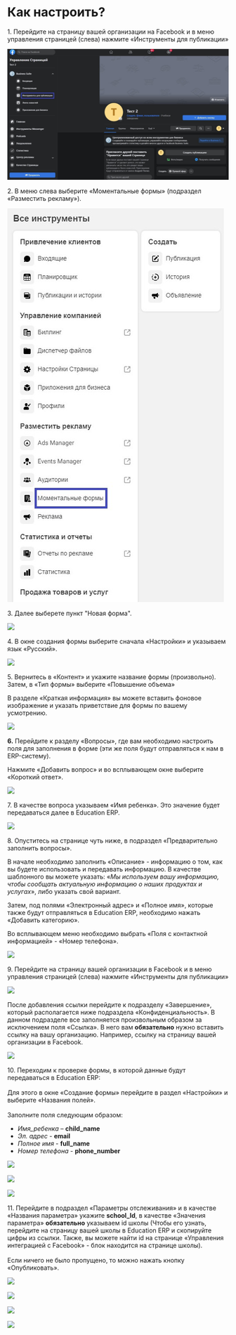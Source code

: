 # Как настроить?

1\. Перейдите на страницу вашей организации на Facebook и в меню управления страницей (слева) нажмите «Инструменты для публикации»

![](../../.gitbook/assets/1.jpg)

2\. В меню слева выберите «Моментальные формы» (подраздел «Разместить рекламу»).&#x20;

![](../../.gitbook/assets/2.jpg)

3\. Далее выберете пункт "Новая форма".

![](../../.gitbook/assets/Screenshot\_2.jpg)

4\. В окне создания формы выберите сначала «Настройки» и указываем язык «Русский».

![](../../.gitbook/assets/Screenshot\_3.jpg)

5\. Вернитесь в «Контент» и укажите название формы (произвольно). Затем, в «Тип формы» выберите «Повышение объема»

В разделе «Краткая информация» вы можете вставить фоновое изображение и указать приветствие для формы по вашему усмотрению.

![](../../.gitbook/assets/Screenshot\_4.jpg)

**6.** Перейдите к разделу «Вопросы», где вам необходимо настроить поля для заполнения в форме (эти же поля будут отправляться к нам в ERP-систему).

Нажмите «Добавить вопрос» и во всплывающем окне выберите «Короткий ответ».

![](../../.gitbook/assets/Screenshot\_5.jpg)

7\. В качестве вопроса указываем «Имя ребенка». Это значение будет передаваться далее в Education ERP.

![](../../.gitbook/assets/Screenshot\_6.jpg)

8\. Опуститесь на странице чуть ниже, в подраздел «Предварительно заполнить вопросы».

В начале необходимо заполнить «Описание» - информацию о том, как вы будете использовать и передавать информацию. В качестве шаблонного вы можете указать: «_Мы используем вашу информацию, чтобы сообщать актуальную информацию о наших продуктах и услугах_», либо указать свой вариант.

Затем, под полями «Электронный адрес» и «Полное имя», которые также будут отправляться в Education ERP, необходимо нажать «Добавить категорию».

Во всплывающем меню необходимо выбрать «Поля с контактной информацией» - «Номер телефона».

![](../../.gitbook/assets/Screenshot\_7.jpg)

9\. Перейдите на страницу вашей организации в Facebook и в меню управления страницей (слева) нажмите «Инструменты для публикации»

![](../../.gitbook/assets/Screenshot\_8.jpg)

После добавления ссылки перейдите к подразделу «Завершение», который располагается ниже подраздела «Конфиденциальность». В данном подразделе все заполняется произвольным образом за исключением поля «Ссылка». В него вам **обязательно** нужно вставить ссылку на вашу организацию. Например, ссылку на страницу вашей организации в Facebook.

![](<../../.gitbook/assets/Screenshot\_9 (1).jpg>)

10\. Переходим к проверке формы, в которой данные будут передаваться в Education ERP:\
\
Для этого в окне «Создание формы» перейдите в раздел «Настройки» и выберите «Названия полей».\
\
Заполните поля следующим образом:

* _Имя\_ребенка_ – **child\_name**
* _Эл. адрес_ - **email**
* _Полное имя_ - **full\_name**
* _Номер телефона_ - **phone\_number**

![](<../../.gitbook/assets/Screenshot\_10 (1).jpg>)

![](../../.gitbook/assets/Screenshot\_11.jpg)

![](../../.gitbook/assets/Screenshot\_12.jpg)

11\. Перейдите в подраздел «Параметры отслеживания» и в качестве «Названия параметра» укажите **school\_Id**, в качестве «Значения параметра» **обязательно** указываем id школы (Чтобы его узнать, перейдите на страницу вашей школы в Education ERP и скопируйте цифры из ссылки. Также, вы можете найти id на странице «Управления интеграцией с Facebook» - блок находится на странице школы).\
\
Если ничего не было пропущено, то можно нажать кнопку «Опубликовать».

![](<../../.gitbook/assets/Screenshot\_13 (1).jpg>)

![](../../.gitbook/assets/Screenshot\_14.jpg)

![](../../.gitbook/assets/Screenshot\_15.jpg)

![](../../.gitbook/assets/Screenshot\_16.jpg)





